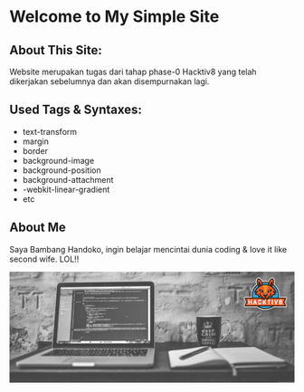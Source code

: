 # Welcome to My Simple Site

## About This Site: 
Website merupakan tugas dari tahap phase-0 Hacktiv8 yang telah dikerjakan sebelumnya dan akan disempurnakan lagi.

## Used Tags & Syntaxes:
* text-transform
* margin
* border
* background-image
* background-position
* background-attachment
* -webkit-linear-gradient
* etc

## About Me 
Saya Bambang Handoko, ingin belajar mencintai dunia coding & love it like second wife. LOL!!

![Header](assets/mac-coffee.jpg)
